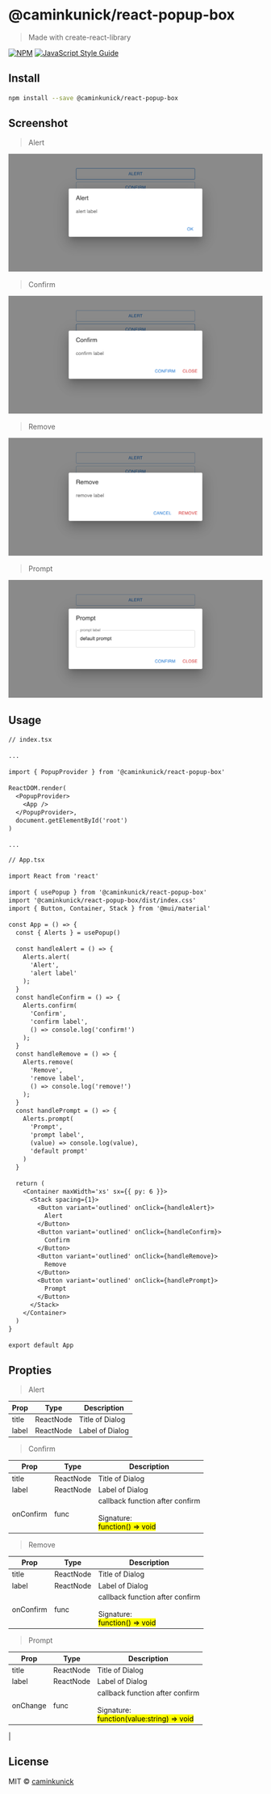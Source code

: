 # @caminkunick/react-popup-box

> Made with create-react-library

[![NPM](https://img.shields.io/npm/v/@caminkunick/react-popup-box.svg)](https://www.npmjs.com/package/@caminkunick/react-popup-box) [![JavaScript Style Guide](https://img.shields.io/badge/code_style-standard-brightgreen.svg)](https://standardjs.com)

## Install

```bash
npm install --save @caminkunick/react-popup-box
```

## Screenshot

> Alert

![alert screenshot](alert.png)

> Confirm

![confirm screenshot](confirm.png)

> Remove

![remove screenshot](remove.png)

> Prompt

![prompt screenshot](prompt.png)

## Usage

```tsx
// index.tsx

...

import { PopupProvider } from '@caminkunick/react-popup-box'

ReactDOM.render(
  <PopupProvider>
    <App />
  </PopupProvider>,
  document.getElementById('root')
)

...

```


```tsx
// App.tsx

import React from 'react'

import { usePopup } from '@caminkunick/react-popup-box'
import '@caminkunick/react-popup-box/dist/index.css'
import { Button, Container, Stack } from '@mui/material'

const App = () => {
  const { Alerts } = usePopup()

  const handleAlert = () => {
    Alerts.alert(
      'Alert',
      'alert label'
    );
  }
  const handleConfirm = () => {
    Alerts.confirm(
      'Confirm',
      'confirm label',
      () => console.log('confirm!')
    );
  }
  const handleRemove = () => {
    Alerts.remove(
      'Remove',
      'remove label',
      () => console.log('remove!')
    );
  }
  const handlePrompt = () => {
    Alerts.prompt(
      'Prompt',
      'prompt label',
      (value) => console.log(value),
      'default prompt'
    )
  }

  return (
    <Container maxWidth='xs' sx={{ py: 6 }}>
      <Stack spacing={1}>
        <Button variant='outlined' onClick={handleAlert}>
          Alert
        </Button>
        <Button variant='outlined' onClick={handleConfirm}>
          Confirm
        </Button>
        <Button variant='outlined' onClick={handleRemove}>
          Remove
        </Button>
        <Button variant='outlined' onClick={handlePrompt}>
          Prompt
        </Button>
      </Stack>
    </Container>
  )
}

export default App

```

## Propties

> Alert

| Prop | Type | Description |
| -- | -- | -- |
| title | ReactNode | Title of Dialog |
| label | ReactNode | Label of Dialog |

> Confirm

| Prop | Type | Description |
| -- | -- | -- |
| title | ReactNode | Title of Dialog |
| label | ReactNode | Label of Dialog |
| onConfirm | func | callback function after confirm<br><br>Signature:<br><mark>function() => void</mark> |

> Remove

| Prop | Type | Description |
| -- | -- | -- |
| title | ReactNode | Title of Dialog |
| label | ReactNode | Label of Dialog |
| onConfirm | func | callback function after confirm<br><br>Signature:<br><mark>function() => void</mark> |

> Prompt

| Prop | Type | Description |
| -- | -- | -- |
| title | ReactNode | Title of Dialog |
| label | ReactNode | Label of Dialog |
| onChange | func | callback function after confirm<br><br>Signature:<br><mark>function(value:string) => void</mark>
 |

## License

MIT © [caminkunick](https://github.com/caminkunick)
